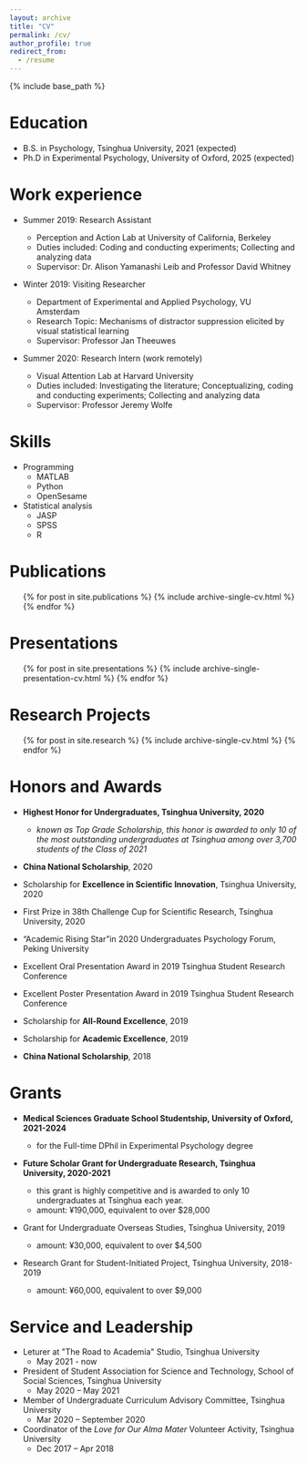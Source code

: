 ```yaml
---
layout: archive
title: "CV"
permalink: /cv/
author_profile: true
redirect_from:
  - /resume
---
```

{% include base_path %}

Education
=========

* B.S. in Psychology, Tsinghua University, 2021 (expected)
* Ph.D in Experimental Psychology, University of Oxford, 2025 (expected)

Work experience
===============

* Summer 2019: Research Assistant

  * Perception and Action Lab at University of California, Berkeley
  * Duties included: Coding and conducting experiments; Collecting and analyzing data
  * Supervisor: Dr. Alison Yamanashi Leib and Professor David Whitney
* Winter 2019: Visiting Researcher

  * Department of Experimental and Applied Psychology, VU Amsterdam
  * Research Topic: Mechanisms of distractor suppression elicited by visual statistical learning
  * Supervisor: Professor Jan Theeuwes
* Summer 2020: Research Intern (work remotely)

  * Visual Attention Lab at Harvard University
  * Duties included: Investigating the literature; Conceptualizing, coding and conducting experiments; Collecting and analyzing data
  * Supervisor: Professor Jeremy Wolfe

Skills
======

* Programming
  * MATLAB
  * Python
  * OpenSesame
* Statistical analysis
  * JASP
  * SPSS
  * R

Publications
============

<ul>{% for post in site.publications %}
    {% include archive-single-cv.html %}
  {% endfor %}</ul>

Presentations
=============

<ul>{% for post in site.presentations %}
    {% include archive-single-presentation-cv.html %}
  {% endfor %}</ul>

Research Projects
=================

<ul>{% for post in site.research %}
    {% include archive-single-cv.html %}
  {% endfor %}</ul>

Honors and Awards
=================

- **Highest Honor for Undergraduates, Tsinghua University, 2020**

  - *known as Top Grade Scholarship, this honor is awarded to only 10 of the most outstanding undergraduates at Tsinghua among over 3,700 students of the Class of 2021*
- **China National Scholarship**, 2020
- Scholarship for **Excellence in Scientific Innovation**, Tsinghua University, 2020
- First Prize in 38th Challenge Cup for Scientific Research, Tsinghua University, 2020
- “Academic Rising Star”in 2020 Undergraduates Psychology Forum, Peking University
- Excellent Oral Presentation Award in 2019 Tsinghua Student Research Conference
- Excellent Poster Presentation Award in 2019 Tsinghua Student Research Conference
- Scholarship for **All-Round Excellence**, 2019
- Scholarship for **Academic Excellence**, 2019
- **China National Scholarship**, 2018

Grants
======

* **Medical Sciences Graduate School Studentship, University of Oxford, 2021-2024**

  * for the Full-time DPhil in Experimental Psychology degree
* **Future Scholar Grant for Undergraduate Research, Tsinghua University, 2020-2021**

  * this grant is highly competitive and is awarded to only 10 undergraduates at Tsinghua each year.
  * amount: ¥190,000, equivalent to over $28,000
* Grant for Undergraduate Overseas Studies, Tsinghua University, 2019

  * amount: ¥30,000, equivalent to over $4,500
* Research Grant for Student-Initiated Project, Tsinghua University, 2018-2019

  * amount: ¥60,000, equivalent to over $9,000

Service and Leadership
======================
* Leturer at "The Road to Academia" Studio, Tsinghua University
  * May 2021 - now
* President of Student Association for Science and Technology, School of Social Sciences, Tsinghua University
  * May 2020 – May 2021
* Member of Undergraduate Curriculum Advisory Committee, Tsinghua University
  * Mar 2020 – September 2020
* Coordinator of the _Love for Our Alma Mater_ Volunteer Activity, Tsinghua University
  * Dec 2017 – Apr 2018
